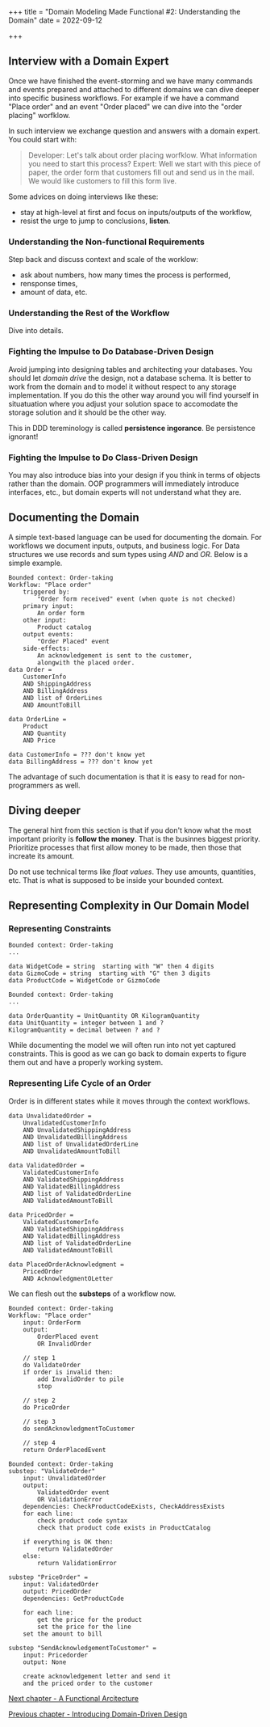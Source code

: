 +++
title = "Domain Modeling Made Functional #2: Understanding the Domain"
date = 2022-09-12

+++


## Interview with a Domain Expert

Once we have finished the event-storming and we have many commands and events
prepared and attached to different domains we can dive deeper into specific
business workflows. For example if we have a command "Place order" and an
event "Order placed" we can dive into the "order placing" worfklow.

In such interview we exchange question and answers with a domain expert. You
could start with:

> Developer: Let's talk about order placing worfklow. What information you need
> to start this process?
> Expert: Well we start with this piece of paper, the order form that customers fill
> out and send us in the mail. We would like customers to fill this form live.

Some advices on doing interviews like these:

- stay at high-level at first and focus on inputs/outputs of the workflow,
- resist the urge to jump to conclusions, **listen**.

### Understanding the Non-functional Requirements

Step back and discuss context and scale of the worklow:

- ask about numbers, how many times the process is performed,
- rensponse times,
- amount of data, etc.

### Understanding the Rest of the Workflow

Dive into details.

### Fighting the Impulse to Do Database-Driven Design

Avoid jumping into designing tables and architecting your databases. You should
let *domain drive* the design, not a database schema. It is better to work
from the domain and to model it without respect to any storage implementation.
If you do this the other way around you will find yourself in situatuation
where you adjust your solution space to accomodate the storage solution and
it should be the other way.

This in DDD tereminology is called **persistence ingorance**. Be persistence
ignorant!

### Fighting the Impulse to Do Class-Driven Design

You may also introduce bias  into your design if you think in terms
of objects rather than the domain. OOP programmers will immediately introduce
interfaces, etc., but domain experts will not understand what they are.

## Documenting the Domain

A simple text-based language can be used for documenting the domain.
For workflows we document inputs, outputs, and business logic.
For Data structures we use records and sum types using *AND* and *OR*. Below
is a simple example.

```text
Bounded context: Order-taking
Workflow: "Place order"
    triggered by:
        "Order form received" event (when quote is not checked)
    primary input:
        An order form
    other input:
        Product catalog
    output events:
        "Order Placed" event
    side-effects:
        An acknowledgement is sent to the customer,
        alongwith the placed order.
data Order =
    CustomerInfo
    AND ShippingAddress
    AND BillingAddress
    AND list of OrderLines
    AND AmountToBill

data OrderLine =
    Product
    AND Quantity
    AND Price

data CustomerInfo = ??? don't know yet
data BillingAddress = ??? don't know yet
```

The advantage of such documentation is that it is easy to read for
non-programmers as well.

## Diving deeper

The general hint from this section is that if you don't know what the most
important priority is **follow the money**. That is the businnes biggest
priority. Prioritize processes that first allow money to be made, then those
that increate its amount.

Do not use technical terms like *float values*. They use amounts, quantities,
etc. That is what is supposed to be inside your bounded context.

## Representing Complexity in Our Domain Model

### Representing Constraints

```text
Bounded context: Order-taking
...

data WidgetCode = string  starting with "W" then 4 digits
data GizmoCode = string  starting with "G" then 3 digits
data ProductCode = WidgetCode or GizmoCode
```

```text
Bounded context: Order-taking
...

data OrderQuantity = UnitQuantity OR KilogramQuantity
data UnitQuantity = integer between 1 and ?
KilogramQuantity = decimal between ? and ?
```

While documenting the model we will often run into not yet captured
constraints. This is good as we can go back to domain experts to figure them
out and have a properly working system.

### Representing Life Cycle of an Order

Order is in different states while it moves through the context workflows.

```text
data UnvalidatedOrder =
    UnvalidatedCustomerInfo
    AND UnvalidatedShippingAddress
    AND UnvalidatedBillingAddress
    AND list of UnvalidatedOrderLine
    AND UnvalidatedAmountToBill

data ValidatedOrder =
    ValidatedCustomerInfo
    AND ValidatedShippingAddress
    AND ValidatedBillingAddress
    AND list of ValidatedOrderLine
    AND ValidatedAmountToBill

data PricedOrder =
    ValidatedCustomerInfo
    AND ValidatedShippingAddress
    AND ValidatedBillingAddress
    AND list of ValidatedOrderLine
    AND ValidatedAmountToBill

data PlacedOrderAcknowledgment =
    PricedOrder
    AND AcknowledgmentOLetter

```

We can flesh out the **substeps** of a workflow now.

```text
Bounded context: Order-taking
Workflow: "Place order"
    input: OrderForm
    output:
        OrderPlaced event
        OR InvalidOrder

    // step 1
    do ValidateOrder
    if order is invalid then:
        add InvalidOrder to pile
        stop

    // step 2
    do PriceOrder
    
    // step 3
    do sendAcknowledgmentToCustomer

    // step 4
    return OrderPlacedEvent

```

```text
Bounded context: Order-taking
substep: "ValidateOrder"
    input: UnvalidatedOrder
    output:
        ValidatedOrder event
        OR ValidationError
    dependencies: CheckProductCodeExists, CheckAddressExists
    for each line:
        check product code syntax
        check that product code exists in ProductCatalog

    if everything is OK then:
        return ValidatedOrder
    else:
        return ValidationError

substep "PriceOrder" =
    input: ValidatedOrder
    output: PricedOrder
    dependencies: GetProductCode

    for each line:
        get the price for the product
        set the price for the line
    set the amount to bill

substep "SendAcknowledgementToCustomer" =
    input: Pricedorder
    output: None

    create acknowledgement letter and send it
    and the priced order to the customer
```

[Next chapter - A Functional Arcitecture](/posts/post-2022-09-13-domain-modeling-made-functional-3)

[Previous chapter - Introducing Domain-Driven Design](/posts/post-2022-09-04-domain-modeling-made-functional-1)

